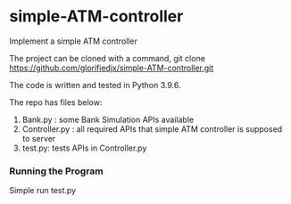 # simple-ATM-controller
Implement a simple ATM controller


The project can be cloned with a command,
git clone https://github.com/glorifiedjx/simple-ATM-controller.git


The code is written and tested in Python 3.9.6.


The repo has files below:
1. Bank.py : some Bank Simulation APIs available
2. Controller.py : all required APIs that simple ATM controller is supposed to server
4. test.py: tests APIs in Controller.py


### Running the Program
Simple run test.py 


